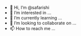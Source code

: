 - 👋 Hi, I’m @safarishi
- 👀 I’m interested in ...
- 🌱 I’m currently learning ...
- 💞️ I’m looking to collaborate on ...
- 📫 How to reach me ...

<!---
safarishi/safarishi is a ✨ special ✨ repository because its `README.md` (this file) appears on your GitHub profile.
You can click the Preview link to take a look at your changes.
--->
